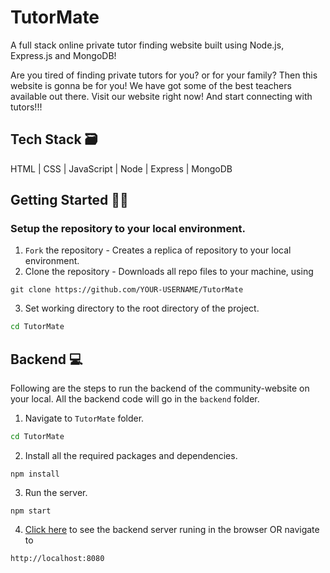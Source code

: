 # TutorMate
A full stack online private tutor finding website built using Node.js, Express.js and MongoDB!

Are you tired of finding private tutors for you? or for your family? Then this website is gonna be for you! We have got some of the best teachers available out there. 
Visit our website right now! And start connecting with tutors!!!
<br />

## Tech Stack 🗃
HTML | CSS | JavaScript | Node | Express | MongoDB

##  Getting Started 👨‍💻
### Setup the repository to your local environment.

1. `Fork` the repository  - Creates a replica of repository to your local environment.
2. Clone the repository - Downloads all repo files to your machine, using
  ```git
  git clone https://github.com/YOUR-USERNAME/TutorMate
  ``` 
3. Set working directory to the root directory of the project.
  ```sh
  cd TutorMate
  ```

## Backend 💻

Following are the steps to run the backend of the community-website on your local. All the backend code will go in the `backend` folder.

1. Navigate to `TutorMate` folder.
  ```sh
  cd TutorMate
  ```
2. Install all the required packages and dependencies.
  ```node
  npm install
  ```
3. Run the server.
  ```node
  npm start
  ```
4. [Click here](http://localhost:8080) to see the backend server runing in the browser OR navigate to
  ```text
  http://localhost:8080
  ```
